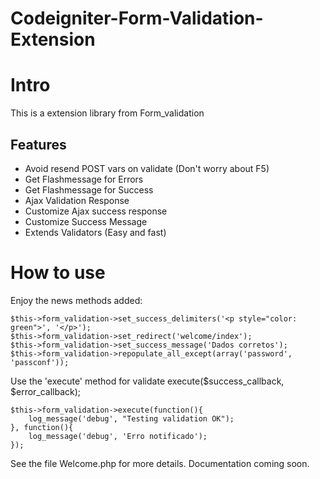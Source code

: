 # Codeigniter-Form-Validation-Extension
# Intro
This is a extension library from Form_validation
## Features
* Avoid resend POST vars on validate (Don't worry about F5)
* Get Flashmessage for Errors
* Get Flashmessage for Success
* Ajax Validation Response
* Customize Ajax success response
* Customize Success Message
* Extends Validators (Easy and fast)

# How to use
Enjoy the news methods added:
```
$this->form_validation->set_success_delimiters('<p style="color: green">', '</p>');
$this->form_validation->set_redirect('welcome/index');
$this->form_validation->set_success_message('Dados corretos');
$this->form_validation->repopulate_all_except(array('password', 'passconf'));
```
Use the 'execute' method for validate
execute($success_callback, $error_callback);
```
$this->form_validation->execute(function(){ 
    log_message('debug', "Testing validation OK"); 
}, function(){
    log_message('debug', 'Erro notificado');
});
```
See the file Welcome.php for more details.
Documentation coming soon.
